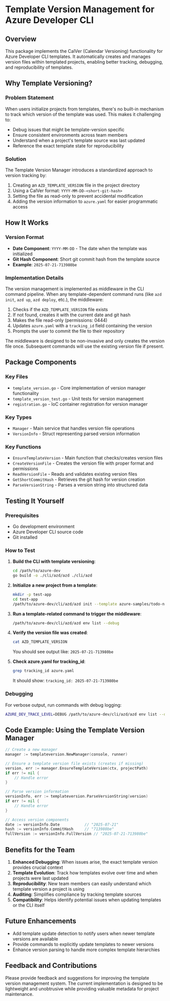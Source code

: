 # Template Version Management for Azure Developer CLI

## Overview
This package implements the CalVer (Calendar Versioning) functionality for Azure Developer CLI templates. It automatically creates and manages version files within templated projects, enabling better tracking, debugging, and reproducibility of templates.

## Why Template Versioning?

### Problem Statement
When users initialize projects from templates, there's no built-in mechanism to track which version of the template was used. This makes it challenging to:
- Debug issues that might be template-version specific
- Ensure consistent environments across team members
- Understand when a project's template source was last updated
- Reference the exact template state for reproducibility

### Solution
The Template Version Manager introduces a standardized approach to version tracking by:
1. Creating an `AZD_TEMPLATE_VERSION` file in the project directory
2. Using a CalVer format: `YYYY-MM-DD-<short-git-hash>`
3. Setting the file as read-only to prevent accidental modification
4. Adding the version information to `azure.yaml` for easier programmatic access

## How It Works

### Version Format
- **Date Component**: `YYYY-MM-DD` - The date when the template was initialized
- **Git Hash Component**: Short git commit hash from the template source
- **Example**: `2025-07-21-713980be`

### Implementation Details
The version management is implemented as middleware in the CLI command pipeline. When any template-dependent command runs (like `azd init`, `azd up`, `azd deploy`, etc.), the middleware:

1. Checks if the `AZD_TEMPLATE_VERSION` file exists
2. If not found, creates it with the current date and git hash
3. Makes the file read-only (permissions: 0444)
4. Updates `azure.yaml` with a `tracking_id` field containing the version
5. Prompts the user to commit the file to their repository

The middleware is designed to be non-invasive and only creates the version file once. Subsequent commands will use the existing version file if present.

## Package Components

### Key Files
- `template_version.go` - Core implementation of version manager functionality
- `template_version_test.go` - Unit tests for version management
- `registration.go` - IoC container registration for version manager

### Key Types
- `Manager` - Main service that handles version file operations
- `VersionInfo` - Struct representing parsed version information

### Key Functions
- `EnsureTemplateVersion` - Main function that checks/creates version files
- `CreateVersionFile` - Creates the version file with proper format and permissions
- `ReadVersionFile` - Reads and validates existing version files
- `GetShortCommitHash` - Retrieves the git hash for version creation
- `ParseVersionString` - Parses a version string into structured data

## Testing It Yourself

### Prerequisites
- Go development environment
- Azure Developer CLI source code
- Git installed

### How to Test

1. **Build the CLI with template versioning**:
   ```bash
   cd /path/to/azure-dev
   go build -o ./cli/azd/azd ./cli/azd
   ```

2. **Initialize a new project from a template**:
   ```bash
   mkdir -p test-app
   cd test-app
   /path/to/azure-dev/cli/azd/azd init --template azure-samples/todo-nodejs-mongo-aca
   ```

3. **Run a template-related command to trigger the middleware**:
   ```bash
   /path/to/azure-dev/cli/azd/azd env list --debug
   ```

4. **Verify the version file was created**:
   ```bash
   cat AZD_TEMPLATE_VERSION
   ```
   You should see output like: `2025-07-21-713980be`

5. **Check azure.yaml for tracking_id**:
   ```bash
   grep tracking_id azure.yaml
   ```
   It should show: `tracking_id: 2025-07-21-713980be`

### Debugging
For verbose output, run commands with debug logging:
```bash
AZURE_DEV_TRACE_LEVEL=DEBUG /path/to/azure-dev/cli/azd/azd env list --debug
```

## Code Example: Using the Template Version Manager

```go
// Create a new manager
manager := templateversion.NewManager(console, runner)

// Ensure a template version file exists (creates if missing)
version, err := manager.EnsureTemplateVersion(ctx, projectPath)
if err != nil {
    // Handle error
}

// Parse version information
versionInfo, err := templateversion.ParseVersionString(version)
if err != nil {
    // Handle error
}

// Access version components
date := versionInfo.Date           // "2025-07-21"
hash := versionInfo.CommitHash     // "713980be"
fullVersion := versionInfo.FullVersion // "2025-07-21-713980be"
```

## Benefits for the Team

1. **Enhanced Debugging**: When issues arise, the exact template version provides crucial context
2. **Template Evolution**: Track how templates evolve over time and when projects were last updated
3. **Reproducibility**: New team members can easily understand which template version a project is using
4. **Auditing**: Simplifies compliance by tracking template sources
5. **Compatibility**: Helps identify potential issues when updating templates or the CLI itself

## Future Enhancements
- Add template update detection to notify users when newer template versions are available
- Provide commands to explicitly update templates to newer versions
- Enhance version parsing to handle more complex template hierarchies

## Feedback and Contributions
Please provide feedback and suggestions for improving the template version management system. The current implementation is designed to be lightweight and unobtrusive while providing valuable metadata for project maintenance.
